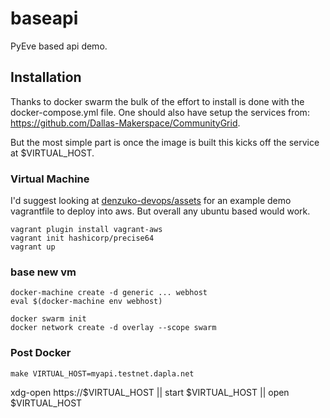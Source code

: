 # baseapi
PyEve based api demo.


## Installation
Thanks to docker swarm the bulk of the effort to install is done with the docker-compose.yml file. One should also have
setup the services from: https://github.com/Dallas-Makerspace/CommunityGrid.

But the most simple part is once the image is built this kicks off the service at $VIRTUAL_HOST.

### Virtual Machine
I'd suggest looking at [denzuko-devops/assets](https://github.com/denzuko-devops/assets/blob/master/workstation/Vagrantfile) for an example demo vagrantfile to deploy into aws. But overall any ubuntu based would work.

```
vagrant plugin install vagrant-aws
vagrant init hashicorp/precise64
vagrant up
```

### base new vm
```
docker-machine create -d generic ... webhost
eval $(docker-machine env webhost)

docker swarm init
docker network create -d overlay --scope swarm
```

### Post Docker

`make VIRTUAL_HOST=myapi.testnet.dapla.net`

xdg-open https://$VIRTUAL_HOST || start $VIRTUAL_HOST || open $VIRTUAL_HOST

